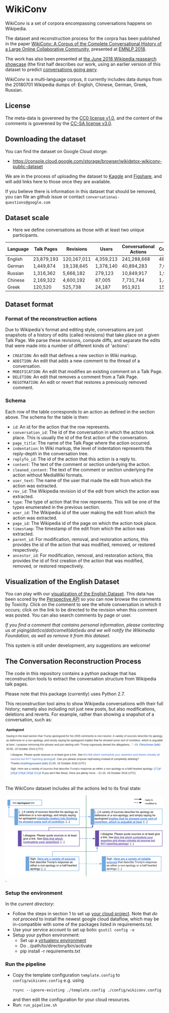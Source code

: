 # WikiConv

WikiConv is a set of corpora encompassing conversations happens on Wikipedia.

The dataset and reconstruction process for the corpra has been published in the paper [WikiConv: A Corpus of the Complete Conversational History of a Large Online
Collaborative Community](https://arxiv.org/abs/1810.13181), presented at [EMNLP 2018](http://EMNLP2018.org).

The work has also been presented at [the June 2018 Wikipedia reasearch
showcase](https://www.mediawiki.org/wiki/Wikimedia_Research/Showcase#June_2018) (the first half describes our work, using an earlier version of this dataset to predict [conversations going awry](https://arxiv.org/abs/1805.05345).

WikiConv is a multi-language corpus, it currently includes data dumps from the 20180701 Wikipedia dumps of: English, Chinese, German, Greek, Russian.

## License

The meta-data is goverened by the [CC0 license v1.0](http://creativecommons.org/publicdomain/zero/1.0/), and the content of the comments is goverened by the [CC-SA license v3.0](https://creativecommons.org/licenses/by-sa/3.0/).

## Downloading the dataset

You can find the dataset on Google Cloud storge:
* https://console.cloud.google.com/storage/browser/wikidetox-wikiconv-public-dataset

We are in the process of uploading the dataset to [Kaggle](https://www.kaggle.com/datasets) and [Figshare](https://figshare.com), and will add links here to those once they are available.

If you believe there is information in this dataset that should be removed, you can file an github issue or contact `conversationai-questions@google.com`

## Dataset scale

* Here we define conversations as those with at least two unique participants.

| Language | Talk Pages | Revisions   |   Users   | Conversational Actions | Conversations |
| -------- | ---------- | ----------- | --------- | ---------------------- | ------------- |
|  English | 23,879,193 | 120,167,011 | 4,359,213 |       241,288,668      |  48,064,903   |
|  German  |  1,449,874 | 19,138,645  | 1,378,140 |       40,894,283       |   7,046,839   |
|  Russian |  1,316,362 | 5,668,182   | 279,123   |       10,849,917       |   1,961,593   |
|  Chinese |  2,169,322 | 4,600,192   | 87,005    |       7,731,744        |   1,472,086   |
|  Greek   |  120,520   | 525,738     | 24,187    |       951,921          |     159,522   |


## Dataset format

### Format of the reconstruction actions

Due to Wikipedia's format and editing style, conversations are just snapshots of
a history of edits (called revisions) that take place on a given Talk Page. We
parse these revisions, compute diffs, and separate the edits that were made into
a number of different kinds of 'actions':

*   `CREATION`: An edit that defines a new section in Wiki markup.
*   `ADDITION`: An edit that adds a new comment to the thread of a conversation.
*   `MODIFICATION`: An edit that modifies an existing comment on a Talk Page.
*   `DELETION`: An edit that removes a comment from a Talk Page.
*   `RESOTRATION`: An edit or revert that restores a previously removed comment.

### Schema

Each row of the table corresponds to an action as defined in the section above.
The schema for the table is then:

*   `id`: An id for the action that the row represents.
*   `conversation_id`: The id of the conversation in which the action took
    place. This is usually the id of the first action of the conversation.
*   `page_title`: The name of the Talk Page where the action occurred.
*   `indentation`: In Wiki markup, the level of indentation represents the
    reply-depth in the conversation tree.
*   `replyTo_id`: The id of the action that this action is a reply to.
*   `content`: The text of the comment or section underlying the action.
*   `cleaned_content`: The text of the comment or section underlying the action
    without MediaWiki formats.
*   `user_text`: The name of the user that made the edit from which the action
    was extracted.
*   `rev_id`: The Wikipedia revision id of the edit from which the action was
    extracted.
*   `type`: The type of action that the row represents. This will be one of the
    types enumerated in the previous section.
*   `user_id`: The Wikipedia id of the user making the edit from which the
    action was extracted.
*   `page_id`: The Wikipedia id of the page on which the action took place.
*   `timestamp`: The timestamp of the edit from which the action was extracted.
*   `parent_id`: For modification, removal, and restoration actions, this
    provides the id of the action that was modified, removed, or restored
    respectively.
*   `ancestor_id`: For modification, removal, and restoration actions, this
    provides the id of first creation of the action that was modified, removed,
    or restored respectively.

## Visualization of the English Dataset

You can play with our [visualization of the English
Dataset](http://conv-view.wikidetox-viz.appspot.com/). This data has been scored by the
[Perspective API](https://www.perspectiveapi.com/) so you can now browse the
comments by Toxicity.
Click on the comment to see the whole conversation in which it occurs; click on
the link to be directed to the revision when this comment was posted.
You can also search comments by page or user.

*If you find a comment that contains personal information, please
contacting us at yiqing(dot)cs(dot)cornell(dot)edu and we will notify the Wikimedia Foundation, as well as remove it from this dataset.*

This system is still under development, any suggestions are welcome!

## The Conversation Reconstruction Process

The code in this repository contains a python package that has reconstruction tools to extract the conversation structure
from Wikipedia talk pages.

Please note that this package (currently) uses Python 2.7.

This reconstruction tool aims to show Wikipedia conversations with their full
history; namely also including not just new posts, but also modifications, deletions and reverts.
For example, rather than showing a snapshot of a conversation, such as:

![Figure1](slides/original_conv.png)

The WikiConv dataset includes all the actions led to its final state:

![Figure2](slides/reconstructed.png).

### Setup the environment

In the *current directory*:

- Follow the steps in section 1 to set up [your cloud project](https://cloud.google.com/dataflow/docs/quickstarts/quickstart-python). Note that *do not proceed* to install the newest google cloud dataflow, which may be in-compatible with some of the packages listed in requirements.txt.
- Use your service account to set up boto:
  `gsutil config -e`
- Setup your python environment:
    - Set up a [virtualenv environment](https://packaging.python.org/guides/installing-using-pip-and-virtualenv/)
    - Do . /path/to/directory/bin/activate
    - pip install -r requirements.txt

### Run the pipeline
- Copy the template configuration `template.config` to `config/wikiconv.config` e.g. using
  ```
  rsync --ignore-existing ./template.config ./config/wikiconv.config
  ```
  and then edit the configuration for your cloud resources.
- Run: `run_pipeline.sh`

